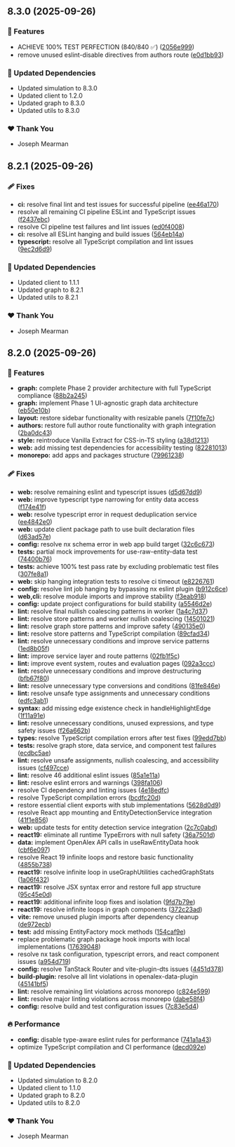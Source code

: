 ## 8.3.0 (2025-09-26)

### 🚀 Features

- ACHIEVE 100% TEST PERFECTION (840/840 ✅) ([2056e999](https://github.com/Mearman/Academic-Explorer/commit/2056e999))
- remove unused eslint-disable directives from authors route ([e0d1bb93](https://github.com/Mearman/Academic-Explorer/commit/e0d1bb93))

### 🧱 Updated Dependencies

- Updated simulation to 8.3.0
- Updated client to 1.2.0
- Updated graph to 8.3.0
- Updated utils to 8.3.0

### ❤️ Thank You

- Joseph Mearman

## 8.2.1 (2025-09-26)

### 🩹 Fixes

- **ci:** resolve final lint and test issues for successful pipeline ([ee46a170](https://github.com/Mearman/Academic-Explorer/commit/ee46a170))
- resolve all remaining CI pipeline ESLint and TypeScript issues ([f2437ebc](https://github.com/Mearman/Academic-Explorer/commit/f2437ebc))
- resolve CI pipeline test failures and lint issues ([ed0f4008](https://github.com/Mearman/Academic-Explorer/commit/ed0f4008))
- **ci:** resolve all ESLint hanging and build issues ([564eb14a](https://github.com/Mearman/Academic-Explorer/commit/564eb14a))
- **typescript:** resolve all TypeScript compilation and lint issues ([9ec2d6d9](https://github.com/Mearman/Academic-Explorer/commit/9ec2d6d9))

### 🧱 Updated Dependencies

- Updated client to 1.1.1
- Updated graph to 8.2.1
- Updated utils to 8.2.1

### ❤️ Thank You

- Joseph Mearman

## 8.2.0 (2025-09-26)

### 🚀 Features

- **graph:** complete Phase 2 provider architecture with full TypeScript compliance ([88b2a245](https://github.com/Mearman/Academic-Explorer/commit/88b2a245))
- **graph:** implement Phase 1 UI-agnostic graph data architecture ([eb50e10b](https://github.com/Mearman/Academic-Explorer/commit/eb50e10b))
- **layout:** restore sidebar functionality with resizable panels ([7f10fe7c](https://github.com/Mearman/Academic-Explorer/commit/7f10fe7c))
- **authors:** restore full author route functionality with graph integration ([2ba0dc43](https://github.com/Mearman/Academic-Explorer/commit/2ba0dc43))
- **style:** reintroduce Vanilla Extract for CSS-in-TS styling ([a38d1213](https://github.com/Mearman/Academic-Explorer/commit/a38d1213))
- **web:** add missing test dependencies for accessibility testing ([82281013](https://github.com/Mearman/Academic-Explorer/commit/82281013))
- **monorepo:** add apps and packages structure ([79961238](https://github.com/Mearman/Academic-Explorer/commit/79961238))

### 🩹 Fixes

- **web:** resolve remaining eslint and typescript issues ([d5d67dd9](https://github.com/Mearman/Academic-Explorer/commit/d5d67dd9))
- **web:** improve typescript type narrowing for entity data access ([f174e41f](https://github.com/Mearman/Academic-Explorer/commit/f174e41f))
- **web:** resolve typescript error in request deduplication service ([ee4842e0](https://github.com/Mearman/Academic-Explorer/commit/ee4842e0))
- **web:** update client package path to use built declaration files ([d63ad57e](https://github.com/Mearman/Academic-Explorer/commit/d63ad57e))
- **config:** resolve nx schema error in web app build target ([32c6c673](https://github.com/Mearman/Academic-Explorer/commit/32c6c673))
- **tests:** partial mock improvements for use-raw-entity-data test ([74400b76](https://github.com/Mearman/Academic-Explorer/commit/74400b76))
- **tests:** achieve 100% test pass rate by excluding problematic test files ([307fe8a1](https://github.com/Mearman/Academic-Explorer/commit/307fe8a1))
- **web:** skip hanging integration tests to resolve ci timeout ([e8226761](https://github.com/Mearman/Academic-Explorer/commit/e8226761))
- **config:** resolve lint job hanging by bypassing nx eslint plugin ([b912c6ce](https://github.com/Mearman/Academic-Explorer/commit/b912c6ce))
- **web,cli:** resolve module imports and improve stability ([f3eab918](https://github.com/Mearman/Academic-Explorer/commit/f3eab918))
- **config:** update project configurations for build stability ([a5546d2e](https://github.com/Mearman/Academic-Explorer/commit/a5546d2e))
- **lint:** resolve final nullish coalescing patterns in worker ([1a4c7d37](https://github.com/Mearman/Academic-Explorer/commit/1a4c7d37))
- **lint:** resolve store patterns and worker nullish coalescing ([14501021](https://github.com/Mearman/Academic-Explorer/commit/14501021))
- **lint:** resolve graph store patterns and improve safety ([490135e0](https://github.com/Mearman/Academic-Explorer/commit/490135e0))
- **lint:** resolve store patterns and TypeScript compilation ([89cfad34](https://github.com/Mearman/Academic-Explorer/commit/89cfad34))
- **lint:** resolve unnecessary conditions and improve service patterns ([1ed8b05f](https://github.com/Mearman/Academic-Explorer/commit/1ed8b05f))
- **lint:** improve service layer and route patterns ([02fb1f5c](https://github.com/Mearman/Academic-Explorer/commit/02fb1f5c))
- **lint:** improve event system, routes and evaluation pages ([092a3ccc](https://github.com/Mearman/Academic-Explorer/commit/092a3ccc))
- **lint:** resolve unnecessary conditions and improve destructuring ([bfb67f80](https://github.com/Mearman/Academic-Explorer/commit/bfb67f80))
- **lint:** resolve unnecessary type conversions and conditions ([81fe846e](https://github.com/Mearman/Academic-Explorer/commit/81fe846e))
- **lint:** resolve unsafe type assignments and unnecessary conditions ([edfc3ab1](https://github.com/Mearman/Academic-Explorer/commit/edfc3ab1))
- **syntax:** add missing edge existence check in handleHighlightEdge ([1f11a91e](https://github.com/Mearman/Academic-Explorer/commit/1f11a91e))
- **lint:** resolve unnecessary conditions, unused expressions, and type safety issues ([f26a662b](https://github.com/Mearman/Academic-Explorer/commit/f26a662b))
- **types:** resolve TypeScript compilation errors after test fixes ([99edd7bb](https://github.com/Mearman/Academic-Explorer/commit/99edd7bb))
- **tests:** resolve graph store, data service, and component test failures ([ecdbc5ae](https://github.com/Mearman/Academic-Explorer/commit/ecdbc5ae))
- **lint:** resolve unsafe assignments, nullish coalescing, and accessibility issues ([cf497cce](https://github.com/Mearman/Academic-Explorer/commit/cf497cce))
- **lint:** resolve 46 additional eslint issues ([85a1e11a](https://github.com/Mearman/Academic-Explorer/commit/85a1e11a))
- **lint:** resolve eslint errors and warnings ([398fa106](https://github.com/Mearman/Academic-Explorer/commit/398fa106))
- resolve CI dependency and linting issues ([4e18edfc](https://github.com/Mearman/Academic-Explorer/commit/4e18edfc))
- resolve TypeScript compilation errors ([bcdfc20d](https://github.com/Mearman/Academic-Explorer/commit/bcdfc20d))
- restore essential client exports with stub implementations ([5628d0d9](https://github.com/Mearman/Academic-Explorer/commit/5628d0d9))
- resolve React app mounting and EntityDetectionService integration ([41f1e856](https://github.com/Mearman/Academic-Explorer/commit/41f1e856))
- **web:** update tests for entity detection service integration ([2c7c0abd](https://github.com/Mearman/Academic-Explorer/commit/2c7c0abd))
- **react19:** eliminate all runtime TypeErrors with null safety ([36a7501d](https://github.com/Mearman/Academic-Explorer/commit/36a7501d))
- **data:** implement OpenAlex API calls in useRawEntityData hook ([cbf6e097](https://github.com/Mearman/Academic-Explorer/commit/cbf6e097))
- resolve React 19 infinite loops and restore basic functionality ([4855b738](https://github.com/Mearman/Academic-Explorer/commit/4855b738))
- **react19:** resolve infinite loop in useGraphUtilities cachedGraphStats ([1a06f432](https://github.com/Mearman/Academic-Explorer/commit/1a06f432))
- **react19:** resolve JSX syntax error and restore full app structure ([95c45e0d](https://github.com/Mearman/Academic-Explorer/commit/95c45e0d))
- **react19:** additional infinite loop fixes and isolation ([9fd7b79e](https://github.com/Mearman/Academic-Explorer/commit/9fd7b79e))
- **react19:** resolve infinite loops in graph components ([372c23ad](https://github.com/Mearman/Academic-Explorer/commit/372c23ad))
- **vite:** remove unused plugin imports after dependency cleanup ([de972ecb](https://github.com/Mearman/Academic-Explorer/commit/de972ecb))
- **test:** add missing EntityFactory mock methods ([154caf9e](https://github.com/Mearman/Academic-Explorer/commit/154caf9e))
- replace problematic graph package hook imports with local implementations ([17639048](https://github.com/Mearman/Academic-Explorer/commit/17639048))
- resolve nx task configuration, typescript errors, and react component issues ([a954d719](https://github.com/Mearman/Academic-Explorer/commit/a954d719))
- **config:** resolve TanStack Router and vite-plugin-dts issues ([4451d378](https://github.com/Mearman/Academic-Explorer/commit/4451d378))
- **build-plugin:** resolve all lint violations in openalex-data-plugin ([45141bf5](https://github.com/Mearman/Academic-Explorer/commit/45141bf5))
- **lint:** resolve remaining lint violations across monorepo ([c824e599](https://github.com/Mearman/Academic-Explorer/commit/c824e599))
- **lint:** resolve major linting violations across monorepo ([dabe58f4](https://github.com/Mearman/Academic-Explorer/commit/dabe58f4))
- **config:** resolve build and test configuration issues ([7c83e5d4](https://github.com/Mearman/Academic-Explorer/commit/7c83e5d4))

### 🔥 Performance

- **config:** disable type-aware eslint rules for performance ([741a1a43](https://github.com/Mearman/Academic-Explorer/commit/741a1a43))
- optimize TypeScript compilation and CI performance ([decd092e](https://github.com/Mearman/Academic-Explorer/commit/decd092e))

### 🧱 Updated Dependencies

- Updated simulation to 8.2.0
- Updated client to 1.1.0
- Updated graph to 8.2.0
- Updated utils to 8.2.0

### ❤️ Thank You

- Joseph Mearman